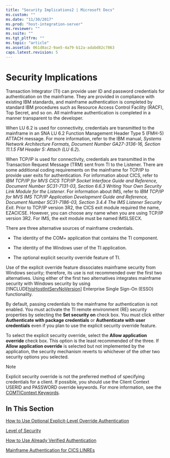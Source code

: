```yaml
---
title: "Security Implications2 | Microsoft Docs"
ms.custom: ""
ms.date: "11/30/2017"
ms.prod: "host-integration-server"
ms.reviewer: ""
ms.suite: ""
ms.tgt_pltfrm: ""
ms.topic: "article"
ms.assetid: 061d8ac2-9ae5-4a79-b12a-adabd82c7863
caps.latest.revision: 5
---
```

# Security Implications
Transaction Integrator (TI) can provide user ID and password credentials for authentication on the mainframe. They are provided in compliance with existing IBM standards, and mainframe authentication is completed by standard IBM procedures such as Resource Access Control Facility (RACF), Top Secret, and so on. All mainframe authentication is completed in a manner transparent to the developer.  
  
 When LU 6.2 is used for connectivity, credentials are transmitted to the mainframe in an SNA LU 6.2 Function Management Header Type 5 (FMH-5) ATTACH message. For more information, refer to the IBM manual, *Systems* *Network* *Architecture* *Formats,* *Document* *Number* *GA27-3136-16,* *Section* *11.1.5* *FM* *Header* *5:* *Attach* *(LU* *6.2*).  
  
 When TCP/IP is used for connectivity, credentials are transmitted in the Transaction Request Message (TRM) sent from TI to the Listener. There are some additional coding requirements on the mainframe for TCP/IP to provide user exits for authentication. For information about CICS, refer to *IBM* *TCP/IP* *for* *MVS* *CICS* *TCP/IP* *Socket* *Interface* *Guide* *and* *Reference,* *Document* *Number* *SC31-7131-03,* *Section* *6.6.3* *Writing* *Your* *Own* *Security* *Link* *Module* *for* *the* *Listener*. For information about IMS, refer to *IBM* *TCP/IP* *for* *MVS* *IMS* *TCP/IP* *Application* *Development* *Guide* *and* *Reference,* *Document* *Number* *SC31-7186-03,* *Section* *3.4.4* *The* *IMS* *Listener* *Security* *Exit*. Prior to TCP/IP version 3R2, the CICS exit module required the name, EZACICSE. However, you can choose any name when you are using TCP/IP version 3R2. For IMS, the exit module must be named IMSLSECX.  
  
 There are three alternative sources of mainframe credentials.  
  
-   The identity of the COM+ application that contains the TI component.  
  
-   The identity of the Windows user of the TI application.  
  
-   The optional explicit security override feature of TI.  
  
 Use of the explicit override feature dissociates mainframe security from Windows security; therefore, its use is not recommended over the first two alternatives. Using either of the first two alternatives integrates mainframe security with Windows security by using [!INCLUDE[hisHostIntServNoVersion](../includes/hishostintservnoversion-md.md)] Enterprise Single Sign-On (ESSO) functionality.  
  
 By default, passing credentials to the mainframe for authentication is not enabled. You must activate the TI remote environment (RE) security properties by selecting the **Set security on** check box. You must click either **Authenticate with package credentials** or **Authenticate with user credentials** even if you plan to use the explicit security override feature.  
  
 To select the explicit security override, select the **Allow application override** check box. This option is the least recommended of the three. If **Allow application override** is selected but not implemented by the application, the security mechanism reverts to whichever of the other two security options you selected.  
  
> [!NOTE]
>  Explicit security override is not the preferred method of specifying credentials for a client. If possible, you should use the Client Context USERID and PASSWORD override keywords. For more information, see the [COMTIContext Keywords](../core/comticontext-keywords2.md).  
  
## In This Section  
 [How to Use Optional Explicit-Level Override Authentication](../core/how-to-use-optional-explicit-level-override-authentication2.md)  
  
 [Level of Security](../core/level-of-security2.md)  
  
 [How to Use Already Verified Authentication](../core/how-to-use-already-verified-authentication1.md)  
  
 [Mainframe Authentication for CICS LINREs](../core/mainframe-authentication-for-cics-linres2.md)